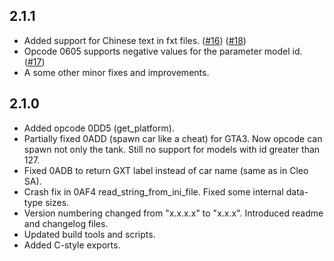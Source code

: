 ## 2.1.1

- Added support for Chinese text in fxt files. ([#16](https://github.com/cleolibrary/III.VC.CLEO/issues/16)) ([#18](https://github.com/cleolibrary/III.VC.CLEO/issues/18))
- Opcode 0605 supports negative values for the parameter model id. ([#17](https://github.com/cleolibrary/III.VC.CLEO/issues/17))
- A some other minor fixes and improvements.

## 2.1.0

- Added opcode 0DD5 (get_platform).
- Partially fixed 0ADD (spawn car like a cheat) for GTA3. Now opcode can spawn not only the tank. Still no support for models with id greater than 127.
- Fixed 0ADB to return GXT label instead of car name (same as in Cleo SA).
- Crash fix in 0AF4 read_string_from_ini_file. Fixed some internal data-type sizes.
- Version numbering changed from "x.x.x.x" to "x.x.x". Introduced readme and changelog files.
- Updated build tools and scripts.
- Added C-style exports.
